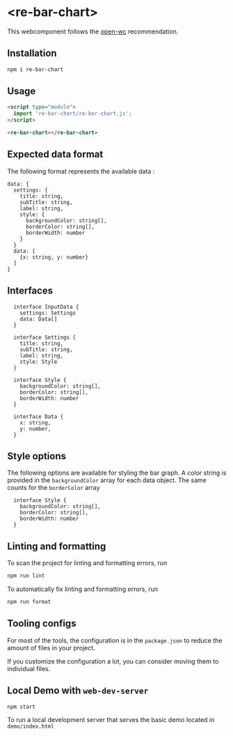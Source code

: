 # \<re-bar-chart>

This webcomponent follows the [open-wc](https://github.com/open-wc/open-wc) recommendation.

## Installation

```bash
npm i re-bar-chart
```

## Usage

```html
<script type="module">
  import 're-bar-chart/re-bar-chart.js';
</script>

<re-bar-chart></re-bar-chart>
```

## Expected data format

The following format represents the available data :
```
data: {
  settings: {
    title: string,
    subTitle: string,
    label: string,
    style: {
      backgroundColor: string[],
      borderColor: string[],
      borderWidth: number
    }
  }
  data: [
    {x: string, y: number}
  ]
}
```

## Interfaces

```
  interface InputData {
    settings: Settings
    data: Data[]
  }
```
```
  interface Settings {
    title: string,
    subTitle: string,
    label: string,
    style: Style
  }
```
```
  interface Style {
    backgroundColor: string[],
    borderColor: string[],
    borderWidth: number
  }
```
```
  interface Data {
    x: string,
    y: number,
  }
```

## Style options
The following options are available for styling the bar graph.
A color string is provided in the `backgroundColor` array for each data object.
The same counts for the `borderColor` array

```
  interface Style {
    backgroundColor: string[],
    borderColor: string[],
    borderWidth: number
  }
```

## Linting and formatting

To scan the project for linting and formatting errors, run

```bash
npm run lint
```

To automatically fix linting and formatting errors, run

```bash
npm run format
```


## Tooling configs

For most of the tools, the configuration is in the `package.json` to reduce the amount of files in your project.

If you customize the configuration a lot, you can consider moving them to individual files.

## Local Demo with `web-dev-server`

```bash
npm start
```

To run a local development server that serves the basic demo located in `demo/index.html`

